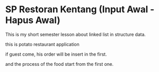 # SP Restoran Kentang (Input Awal - Hapus Awal)
This is my short semester lesson about linked list in structure data. 

this is potato restaurant application

if guest come, his order will be insert in the first.

and the process of the food start from the first one.
